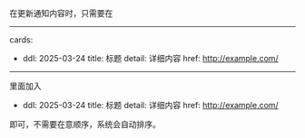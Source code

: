 在更新通知内容时，只需要在

---
cards:
  - ddl: 2025-03-24
    title: 标题
    detail: 详细内容
    href: http://example.com/
---

里面加入

- ddl: 2025-03-24
    title: 标题
    detail: 详细内容
    href: http://example.com/

即可，不需要在意顺序，系统会自动排序。